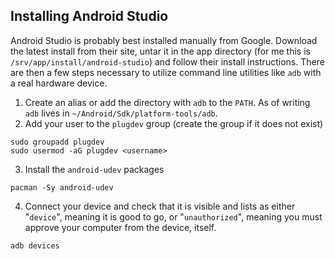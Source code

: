 Installing Android Studio
-------------------------

Android Studio is probably best installed manually from Google. Download the latest install from their site, untar it in the app directory (for me this is `/srv/app/install/android-studio`) and follow their install instructions. There are then a few steps necessary to utilize command line utilities like `adb` with a real hardware device.

1. Create an alias or add the directory with `adb` to the `PATH`. As of writing `adb` lives in `~/Android/Sdk/platform-tools/adb`.
2. Add your user to the `plugdev` group (create the group if it does not exist)
```
sudo groupadd plugdev
sudo usermod -aG plugdev <username>
```
3. Install the `android-udev` packages
```
pacman -Sy android-udev
```
4. Connect your device and check that it is visible and lists as either "`device`", meaning it is good to go, or "`unauthorized`", meaning you must approve your computer from the device, itself.
```
adb devices
```
